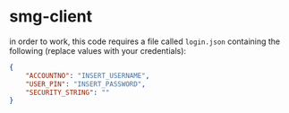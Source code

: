 # smg-client

in order to work, this code requires a file called `login.json` containing the following (replace values with your credentials):
```json
{
    "ACCOUNTNO": "INSERT_USERNAME",
    "USER_PIN": "INSERT_PASSWORD",
    "SECURITY_STRING": ""
}
```
